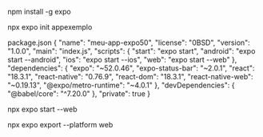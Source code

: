 npm install -g expo 

npx expo init appexemplo

package.json
{
  "name": "meu-app-expo50",
  "license": "0BSD",
  "version": "1.0.0",
  "main": "index.js",
  "scripts": {
    "start": "expo start",
    "android": "expo start --android",
    "ios": "expo start --ios",
    "web": "expo start --web"
  },
  "dependencies": {
    "expo": "~52.0.46",
    "expo-status-bar": "~2.0.1",
    "react": "18.3.1",
    "react-native": "0.76.9",
    "react-dom": "18.3.1",
    "react-native-web": "~0.19.13",
    "@expo/metro-runtime": "~4.0.1"
  },
  "devDependencies": {
    "@babel/core": "^7.20.0"
  },
  "private": true
}


npx expo start --web

npx expo export --platform web

